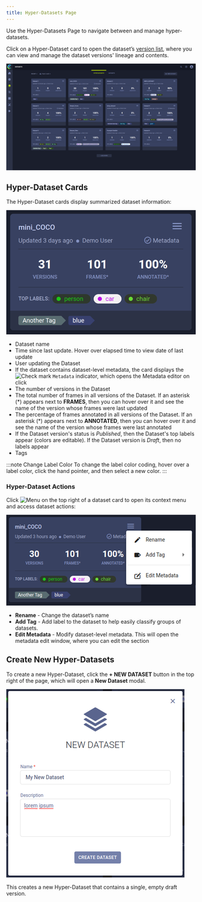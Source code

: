 ```yaml
---
title: Hyper-Datasets Page
---
```


Use the Hyper-Datasets Page to navigate between and manage hyper-datasets. 

Click on a Hyper-Dataset card to open the dataset’s [version list](webapp_datasets_versioning.md), where you can view 
and manage the dataset versions' lineage and contents. 


![Hyper-Dataset page](../../img/hyperdatasets/datasets_01.png)

## Hyper-Dataset Cards

The Hyper-Dataset cards display summarized dataset information: 

![Hyper-Dataset card](../../img/hyperdatasets/hyperdataset_card.png)

* Dataset name
* Time since last update. Hover over elapsed time to view date of last update
* User updating the Dataset
* If the dataset contains dataset-level metadata, the card displays the <img src="/docs/latest/icons/ico-status-completed.svg" alt="Check mark" className="icon size-md space-sm" /> 
    `Metadata` indicator, which opens the Metadata editor on click 
* The number of versions in the Dataset
* The total number of frames in all versions of the Dataset. If an asterisk (\*) appears next to **FRAMES**, then you can hover over it and see the name of the version whose frames were last updated
* The percentage of frames annotated in all versions of the Dataset. If an asterisk (\*) appears next to **ANNOTATED**, then you can hover over it and see the name of the version whose frames were last annotated
* If the Dataset version's status is *Published*, then the Dataset's top labels appear (colors are editable). If the 
  Dataset version is *Draft*, then no labels appear
* Tags

:::note Change Label Color
To change the label color coding, hover over a label color, click the hand pointer, and then select a new color.
:::

### Hyper-Dataset Actions

Click <img src="/docs/latest/icons/ico-bars-menu.svg" alt="Menu" className="icon size-md space-sm" /> on the top right
of a dataset card to open its context menu and access dataset actions:  

<div class="max-w-50">

![Hyper-Dataset context menu](../../img/webapp_hyperdataset_card_context_menu.png)

</div>

* **Rename** - Change the dataset’s name
* **Add Tag** - Add label to the dataset to help easily classify groups of datasets.
* **Edit Metadata** - Modify dataset-level metadata. This will open the metadata edit window, where you can edit the section

## Create New Hyper-Datasets

To create a new Hyper-Dataset, click the **+ NEW DATASET** button in the top right of the page, which will open a 
**New Dataset** modal.

![Hyper-Dataset creation modal](../../img/webapp_hyperdataset_creation.png)

This creates a new Hyper-Dataset that contains a single, empty draft version.
